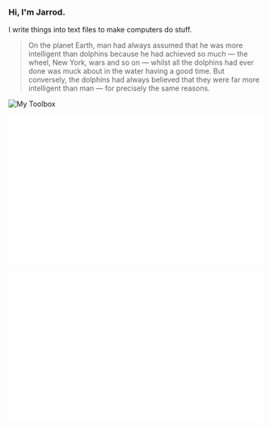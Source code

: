 ### Hi, I'm Jarrod.

I write things into text files to make computers do stuff.

> On the planet Earth, man had always assumed that he was more intelligent than dolphins because he had achieved so much — the wheel, New York, wars and so on — whilst all the dolphins had ever done was muck about in the water having a good time. But conversely, the dolphins had always believed that they were far more intelligent than man — for precisely the same reasons.

![My Toolbox](https://github-readme-tech-stack.vercel.app/api/cards?title=My+Toolbox&fontFamily=Jetbrains+Mono&fontWeight=normal&lineCount=1&theme=catppuccin_mocha&bg=%231e1e2e&badge=%23181825&border=%236c7086&titleColor=%2394e2d5&line1=TypeScript%2CTypeScript%2C3178c6%3Bjavascript%2CJavaScript%2CF0DB4F%3Bnode.js%2CNodeJS%2C3c873a%3Bamazonaws%2CAWS%2CFF9900%3Bpostgresql%2CPostgres%2C0064a5%3B)

![](https://github.com/jsec/gh-stats/blob/master/generated/overview.svg)

![](https://github.com/jsec/gh-stats/blob/master/generated/languages.svg)
